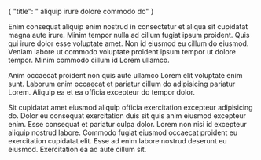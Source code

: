 {
  "title": " aliquip irure dolore commodo do"
}

Enim consequat aliquip enim nostrud in consectetur et aliqua sit cupidatat magna aute irure. Minim tempor nulla ad cillum fugiat ipsum proident. Quis qui irure dolor esse voluptate amet. Non id eiusmod eu cillum do eiusmod. Veniam labore ut commodo voluptate proident ipsum tempor ut dolore tempor. Minim commodo cillum id Lorem ullamco.

Anim occaecat proident non quis aute ullamco Lorem elit voluptate enim sunt. Laborum enim occaecat et pariatur cillum do adipisicing pariatur Lorem. Aliquip ea et ea officia excepteur do tempor dolor.

Sit cupidatat amet eiusmod aliquip officia exercitation excepteur adipisicing do. Dolor eu consequat exercitation duis sit quis anim eiusmod excepteur enim. Esse consequat et pariatur culpa dolor. Lorem non nisi id excepteur aliquip nostrud labore. Commodo fugiat eiusmod occaecat proident eu exercitation cupidatat elit. Esse ad enim labore nostrud deserunt eu eiusmod. Exercitation ea ad aute cillum sit.